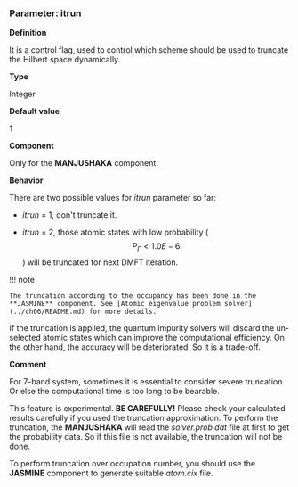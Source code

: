 ### Parameter: itrun

**Definition**

It is a control flag, used to control which scheme should be used to truncate the Hilbert space dynamically. 

**Type**

Integer

**Default value**

1

**Component**

Only for the **MANJUSHAKA** component.

**Behavior**

There are two possible values for *itrun* parameter so far:

* *itrun* = 1, don't truncate it.

* *itrun* = 2, those atomic states with low probability ($$P_{\Gamma} < 1.0E − 6$$) will be truncated for next DMFT iteration.

!!! note 

    The truncation according to the occupancy has been done in the **JASMINE** component. See [Atomic eigenvalue problem solver](../ch06/README.md) for more details.

If the truncation is applied, the quantum impurity solvers will discard the un-selected atomic states which can improve the computational efficiency. On the other hand, the accuracy will be deteriorated. So it is a trade-off.

**Comment**

For 7-band system, sometimes it is essential to consider severe truncation. Or else the computational time is too long to be bearable.

This feature is experimental. **BE CAREFULLY!** Please check your calculated results carefully if you used the truncation approximation. To perform the truncation, the **MANJUSHAKA** will read the *solver.prob.dat* file at first to get the probability data. So if this file is not available, the truncation will not be done. 

To perform truncation over occupation number, you should use the **JASMINE** component to generate suitable *atom.cix* file.